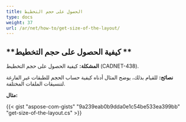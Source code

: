 ```yaml
---
title: الحصول على حجم التخطيط
type: docs
weight: 37
url: /ar/net/how-to/get-size-of-the-layout/
---
```


## **كيفية الحصول على حجم التخطيط **

**المشكلة:** كيفية الحصول على حجم التخطيط (CADNET-438).

**نصائح:** للقيام بذلك، يوضح المثال أدناه كيفية حساب الحجم للطبقات غير الفارغة لتنسيقات الملفات المختلفة.

**مثال:**

{{< gist "aspose-com-gists" "9a239eab0b9dda0e1c54be533ea399bb" "get-size-of-the-layout.cs" >}}
